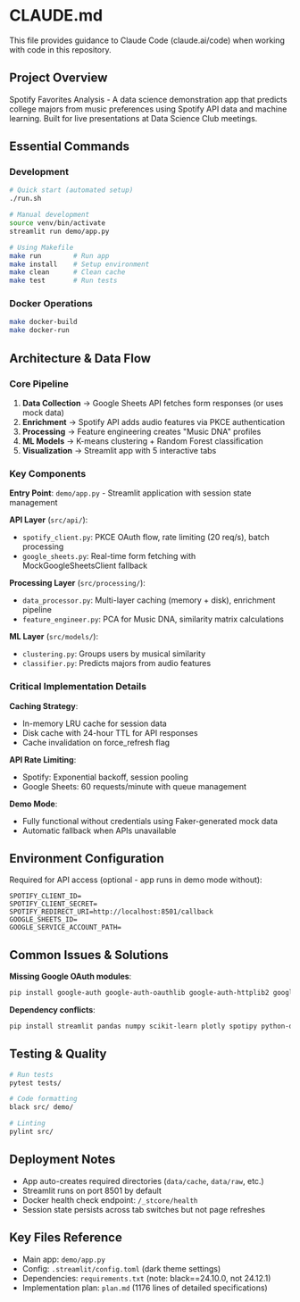 # CLAUDE.md

This file provides guidance to Claude Code (claude.ai/code) when working with code in this repository.

## Project Overview

Spotify Favorites Analysis - A data science demonstration app that predicts college majors from music preferences using Spotify API data and machine learning. Built for live presentations at Data Science Club meetings.

## Essential Commands

### Development
```bash
# Quick start (automated setup)
./run.sh

# Manual development
source venv/bin/activate
streamlit run demo/app.py

# Using Makefile
make run        # Run app
make install    # Setup environment
make clean      # Clean cache
make test       # Run tests
```

### Docker Operations
```bash
make docker-build
make docker-run
```

## Architecture & Data Flow

### Core Pipeline
1. **Data Collection** → Google Sheets API fetches form responses (or uses mock data)
2. **Enrichment** → Spotify API adds audio features via PKCE authentication
3. **Processing** → Feature engineering creates "Music DNA" profiles
4. **ML Models** → K-means clustering + Random Forest classification
5. **Visualization** → Streamlit app with 5 interactive tabs

### Key Components

**Entry Point**: `demo/app.py` - Streamlit application with session state management

**API Layer** (`src/api/`):
- `spotify_client.py`: PKCE OAuth flow, rate limiting (20 req/s), batch processing
- `google_sheets.py`: Real-time form fetching with MockGoogleSheetsClient fallback

**Processing Layer** (`src/processing/`):
- `data_processor.py`: Multi-layer caching (memory + disk), enrichment pipeline
- `feature_engineer.py`: PCA for Music DNA, similarity matrix calculations

**ML Layer** (`src/models/`):
- `clustering.py`: Groups users by musical similarity
- `classifier.py`: Predicts majors from audio features

### Critical Implementation Details

**Caching Strategy**:
- In-memory LRU cache for session data
- Disk cache with 24-hour TTL for API responses
- Cache invalidation on force_refresh flag

**API Rate Limiting**:
- Spotify: Exponential backoff, session pooling
- Google Sheets: 60 requests/minute with queue management

**Demo Mode**:
- Fully functional without credentials using Faker-generated mock data
- Automatic fallback when APIs unavailable

## Environment Configuration

Required for API access (optional - app runs in demo mode without):
```
SPOTIFY_CLIENT_ID=
SPOTIFY_CLIENT_SECRET=
SPOTIFY_REDIRECT_URI=http://localhost:8501/callback
GOOGLE_SHEETS_ID=
GOOGLE_SERVICE_ACCOUNT_PATH=
```

## Common Issues & Solutions

**Missing Google OAuth modules**:
```bash
pip install google-auth google-auth-oauthlib google-auth-httplib2 google-api-python-client
```

**Dependency conflicts**:
```bash
pip install streamlit pandas numpy scikit-learn plotly spotipy python-dotenv --upgrade
```

## Testing & Quality

```bash
# Run tests
pytest tests/

# Code formatting
black src/ demo/

# Linting
pylint src/
```

## Deployment Notes

- App auto-creates required directories (`data/cache`, `data/raw`, etc.)
- Streamlit runs on port 8501 by default
- Docker health check endpoint: `/_stcore/health`
- Session state persists across tab switches but not page refreshes

## Key Files Reference

- Main app: `demo/app.py`
- Config: `.streamlit/config.toml` (dark theme settings)
- Dependencies: `requirements.txt` (note: black==24.10.0, not 24.12.1)
- Implementation plan: `plan.md` (1176 lines of detailed specifications)